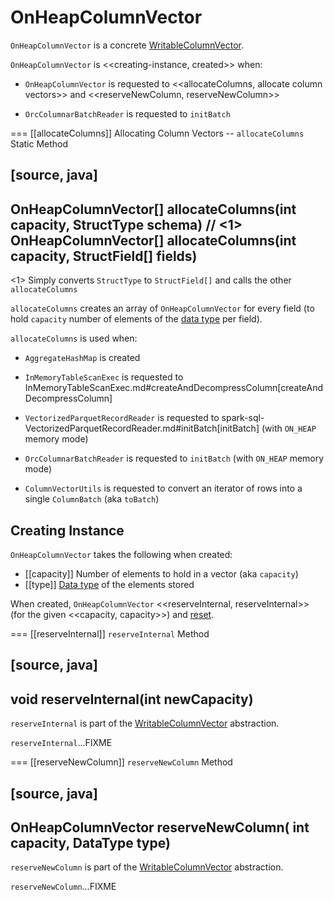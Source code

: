 # OnHeapColumnVector

`OnHeapColumnVector` is a concrete [WritableColumnVector](WritableColumnVector.md).

`OnHeapColumnVector` is <<creating-instance, created>> when:

* `OnHeapColumnVector` is requested to <<allocateColumns, allocate column vectors>> and <<reserveNewColumn, reserveNewColumn>>

* `OrcColumnarBatchReader` is requested to `initBatch`

=== [[allocateColumns]] Allocating Column Vectors -- `allocateColumns` Static Method

[source, java]
----
OnHeapColumnVector[] allocateColumns(int capacity, StructType schema) // <1>
OnHeapColumnVector[] allocateColumns(int capacity, StructField[] fields)
----
<1> Simply converts `StructType` to `StructField[]` and calls the other `allocateColumns`

`allocateColumns` creates an array of `OnHeapColumnVector` for every field (to hold `capacity` number of elements of the [data type](DataType.md) per field).

`allocateColumns` is used when:

* `AggregateHashMap` is created

* `InMemoryTableScanExec` is requested to InMemoryTableScanExec.md#createAndDecompressColumn[createAndDecompressColumn]

* `VectorizedParquetRecordReader` is requested to spark-sql-VectorizedParquetRecordReader.md#initBatch[initBatch] (with `ON_HEAP` memory mode)

* `OrcColumnarBatchReader` is requested to `initBatch` (with `ON_HEAP` memory mode)

* `ColumnVectorUtils` is requested to convert an iterator of rows into a single `ColumnBatch` (aka `toBatch`)

## Creating Instance

`OnHeapColumnVector` takes the following when created:

* [[capacity]] Number of elements to hold in a vector (aka `capacity`)
* [[type]] [Data type](DataType.md) of the elements stored

When created, `OnHeapColumnVector` <<reserveInternal, reserveInternal>> (for the given <<capacity, capacity>>) and [reset](WritableColumnVector.md#reset).

=== [[reserveInternal]] `reserveInternal` Method

[source, java]
----
void reserveInternal(int newCapacity)
----

`reserveInternal` is part of the [WritableColumnVector](WritableColumnVector.md#reserveInternal) abstraction.

`reserveInternal`...FIXME

=== [[reserveNewColumn]] `reserveNewColumn` Method

[source, java]
----
OnHeapColumnVector reserveNewColumn(
    int capacity,
    DataType type)
----

`reserveNewColumn` is part of the [WritableColumnVector](WritableColumnVector.md#reserveNewColumn) abstraction.

`reserveNewColumn`...FIXME
